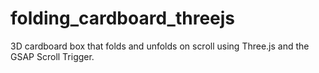 # folding_cardboard_threejs
3D cardboard box that folds and unfolds on scroll using Three.js and the GSAP Scroll Trigger.
